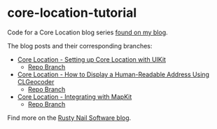 # core-location-tutorial

Code for a Core Location blog series [found on my blog](https://rustynailsoftware.com/dev-blog/core-location-setting-up-core-location-with-uikit).

The blog posts and their corresponding branches:
* [Core Location - Setting up Core Location with UIKit](https://rustynailsoftware.com/dev-blog/core-location-setting-up-core-location-with-uikit)
  * [Repo Branch](https://github.com/andrew-lundy/core-location-tutorial/tree/set-up)
* [Core Location - How to Display a Human-Readable Address Using CLGeocoder](https:rustynailsoftware.com/dev-blog/core-location-reverse-geocoding-locations-using-clgeocoder)
  * [Repo Branch](https://github.com/andrew-lundy/core-location-tutorial/tree/geocoder)
* [Core Location - Integrating with MapKit](https://rustynailsoftware.com/dev-blog/core-location-mapkit)
  * [Repo Branch](https://github.com/andrew-lundy/core-location-tutorial/tree/mapkit)


Find more on the [Rusty Nail Software blog](https://rustynailsoftware.com/dev-blog/).

